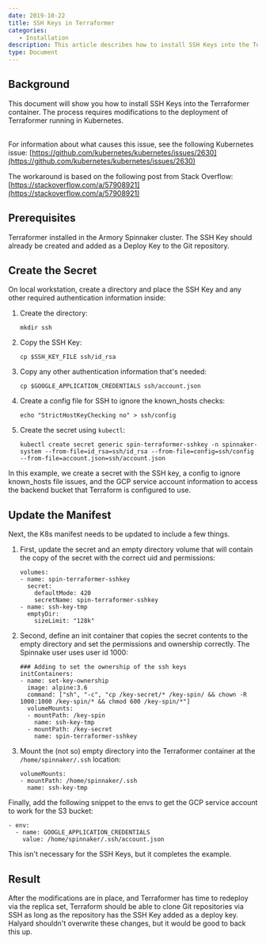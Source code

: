 ```yaml
---
date: 2019-10-22
title: SSH Keys in Terraformer
categories:
   - Installation
description: This article describes how to install SSH Keys into the Terraformer container.
type: Document
---
```


## Background

This document will show you how to install SSH Keys into the Terraformer container.  The process requires
modifications to the deployment of Terraformer running in Kubernetes.
<br><br>

For information about what causes this issue, see the following Kubernetes issue: [https://github.com/kubernetes/kubernetes/issues/2630](https://github.com/kubernetes/kubernetes/issues/2630)

The workaround is based on the following post from Stack Overflow: [https://stackoverflow.com/a/57908921](https://stackoverflow.com/a/57908921)

## Prerequisites

  Terraformer installed in the Armory Spinnaker cluster.
  The SSH Key should already be created and added as a Deploy Key to the Git repository.

## Create the Secret

On local workstation, create a directory and place the SSH Key and any other required authentication information inside:

1. Create the directory:

      ```
      mkdir ssh
      ```

2. Copy the SSH Key:

      ```
      cp $SSH_KEY_FILE ssh/id_rsa
      ```

3. Copy any other authentication information that's needed:

      ```
      cp $GOOGLE_APPLICATION_CREDENTIALS ssh/account.json
      ```

4. Create a config file for SSH to ignore the known_hosts checks:

      ```
      echo "StrictHostKeyChecking no" > ssh/config
      ```

5. Create the secret using `kubectl`:

    ```
    kubectl create secret generic spin-terraformer-sshkey -n spinnaker-system --from-file=id_rsa=ssh/id_rsa --from-file=config=ssh/config --from-file=account.json=ssh/account.json
    ```

In this example, we create a secret with the SSH key, a config to ignore known_hosts file issues, and the GCP service
account information to access the backend bucket that Terraform is configured to use.

## Update the Manifest

Next, the K8s manifest needs to be updated to include a few things.  

1. First, update the secret and an empty directory volume
that will contain the copy of the secret with the correct uid and permissions:

    ```
    volumes:
    - name: spin-terraformer-sshkey
      secret:
        defaultMode: 420
        secretName: spin-terraformer-sshkey
    - name: ssh-key-tmp
      emptyDir:
        sizeLimit: "128k"
    ```

2. Second, define an init container that copies the secret contents to the empty directory and set the permissions and
ownership correctly.  The Spinnake user uses user id 1000:

    ```
    ### Adding to set the ownership of the ssh keys
    initContainers:
    - name: set-key-ownership
      image: alpine:3.6
      command: ["sh", "-c", "cp /key-secret/* /key-spin/ && chown -R 1000:1000 /key-spin/* && chmod 600 /key-spin/*"]
      volumeMounts:
      - mountPath: /key-spin
        name: ssh-key-tmp
      - mountPath: /key-secret
        name: spin-terraformer-sshkey
    ```

3. Mount the (not so) empty directory into the Terraformer container at the `/home/spinnaker/.ssh` location:

    ```
    volumeMounts:
    - mountPath: /home/spinnaker/.ssh
      name: ssh-key-tmp
    ```

Finally, add the following snippet to the envs to get the GCP service account to work for the S3 bucket:

```
- env:
  - name: GOOGLE_APPLICATION_CREDENTIALS
    value: /home/spinnaker/.ssh/account.json
```

This isn't necessary for the SSH Keys, but it completes the example.

## Result

After the modifications are in place, and Terraformer has time to redeploy via the replica set, Terraform should be able
to clone Git repositories via SSH as long as the repository has the SSH Key added as a deploy key.  Halyard shouldn't
overwrite these changes, but it would be good to back this up.
